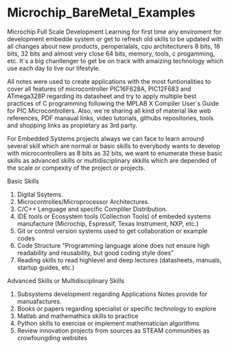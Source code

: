 # Microchip_BareMetal_Examples
 Microchip Full Scale Development
Learning for first time any enviroment for development embedde system or get to refresh old skills to be updated with all changes about new products, peroperialals, cpu architecturers 8 bits, 16 bits, 32 bits and almost very close 64 bits, memory, tools, c progamming, etc. It´s a big chanllenger to get be on track with amaizing technology which use each day to live our lifestyle. 

All notes were used to create applications with the most funtionalities to cover all features of microcontroller PIC16F628A, PIC12F683 and ATmega328P regarding its datasheet and try to apply multiple best practices of C programming following the MPLAB X Compiler User´s Guide for PIC Microcontrollers. Also, we´re sharing all kind of material like web references, PDF manaual links, video tutorials, githubs repositories, tools and shopping links as propietary as 3rd party.

For Embedded Systems projects always we can face to learn arround several skill which are normal or basic skills to everybody wants to develop with microcontrollers as 8 bits as 32 bits, we want to enumerate these basic skills as advanced skills or multidisciplinary skkills which are depended of the scale or compexity of the project or projects.

Basic Skills
1) Digital Ssytems.
2) Microcontrolles/Microprocessor Architectures. 
3) C/C++ Lenguage and specific Compliler Distribution.
4) IDE tools or Ecosystem tools (Collection Tools) of embeded systems manufacture (Microchip, Espressif, Texas Instrument, NXP, etc.) 
5) Git or control version systems used to get collaboration or example codes
6) Code Structure "Programming language alone does not ensure high readability and reusability, but good coding style does"
7) Reading skills to read highlevel and deep lectures (datasheets, manuals, startup guides, etc.)

Advanced Skills or Multidisciplinary Skills
1) Subsystems development regarding Applications Notes provide for manuafactures.
2) Books or papers regarding specialist or specific technology to explore
3) Matlab and mathemathics skills to practice
4) Python skills to exercise or implement mathematician algorithms
5) Review innovation projects from sources as STEAM communities as crowfoungding websites

  
